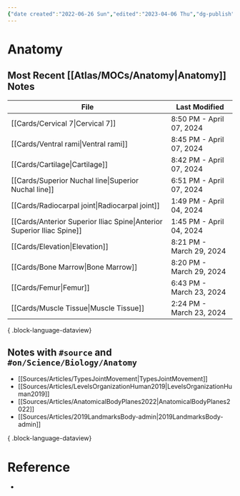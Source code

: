 ```yaml
---
{"date created":"2022-06-26 Sun","edited":"2023-04-06 Thu","dg-publish":true,"tags":["moc","on/Science/Biology"],"up":["[[🏠 Home]]"],"permalink":"/atlas/mo-cs/anatomy/","dgPassFrontmatter":true}
---
```


# Anatomy

## Most Recent [[Atlas/MOCs/Anatomy\|Anatomy]] Notes
| File                                                                      | Last Modified            |
| ------------------------------------------------------------------------- | ------------------------ |
| [[Cards/Cervical 7\|Cervical 7]]                                       | 8:50 PM - April 07, 2024 |
| [[Cards/Ventral rami\|Ventral rami]]                                   | 8:45 PM - April 07, 2024 |
| [[Cards/Cartilage\|Cartilage]]                                         | 8:42 PM - April 07, 2024 |
| [[Cards/Superior Nuchal line\|Superior Nuchal line]]                   | 6:51 PM - April 07, 2024 |
| [[Cards/Radiocarpal joint\|Radiocarpal joint]]                         | 1:49 PM - April 04, 2024 |
| [[Cards/Anterior Superior Iliac Spine\|Anterior Superior Iliac Spine]] | 1:45 PM - April 04, 2024 |
| [[Cards/Elevation\|Elevation]]                                         | 8:21 PM - March 29, 2024 |
| [[Cards/Bone Marrow\|Bone Marrow]]                                     | 8:20 PM - March 29, 2024 |
| [[Cards/Femur\|Femur]]                                                 | 6:43 PM - March 23, 2024 |
| [[Cards/Muscle Tissue\|Muscle Tissue]]                                 | 2:24 PM - March 23, 2024 |

{ .block-language-dataview}

## Notes with `#source` and `#on/Science/Biology/Anatomy `
- [[Sources/Articles/TypesJointMovement\|TypesJointMovement]]
- [[Sources/Articles/LevelsOrganizationHuman2019\|LevelsOrganizationHuman2019]]
- [[Sources/Articles/AnatomicalBodyPlanes2022\|AnatomicalBodyPlanes2022]]
- [[Sources/Articles/2019LandmarksBody-admin\|2019LandmarksBody-admin]]

{ .block-language-dataview}

# Reference
- 